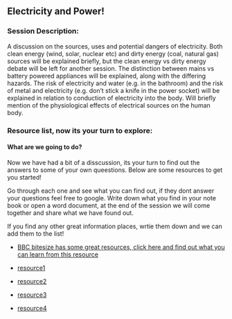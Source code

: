 
## Electricity and Power! 


### Session Description: 
A discussion on the sources, uses and potential dangers of electricity. 
Both clean energy (wind, solar, nuclear etc) and dirty energy (coal, natural gas) sources will be explained briefly, but the clean energy vs dirty energy debate will be left for another session.
The distinction between mains vs battery powered appliances will be explained, along with the differing hazards.
The risk of electricity and water (e.g. in the bathroom) and the risk of metal and electricity (e.g. don’t stick a knife in the power socket) will be explained in relation to conduction of electricity into the body.
Will briefly mention of the physiological effects of electrical sources on the human body.



### Resource list, now its your turn to explore: 

#### What are we going to do? 

Now we have had a bit of a disscussion, its your turn to find out the answers to some of your own queestions. Below are some resources to get you started!

Go through each one and see what you can find out, if they dont answer your questions feel free to google. Write down what you find in your note book or open a word document, at the end of the session we will come together and share what we have found out. 

If you find any other great information places, wrtie them down and we can add them to the list! 

* <a href="https://www.bbc.co.uk/search?filter=bitesize&q=electricit" target="_blank">BBC bitesize has some great resources, click here and find out what you can learn from this resource</a>

* <a href="http://www.switchedonkids.org.uk/electrical-safety-in-your-home" target="_blank">resource1</a>

* <a href="http://www.learningcircuits.co.uk/" target="_blank">resource2</a>

* <a href="http://flash.topmarks.co.uk/2864" target="_blank">resource3</a>

* <a href="http://www.bbc.co.uk/bitesize/ks1/science/electricity/play/" target="_blank">resource4</a>

